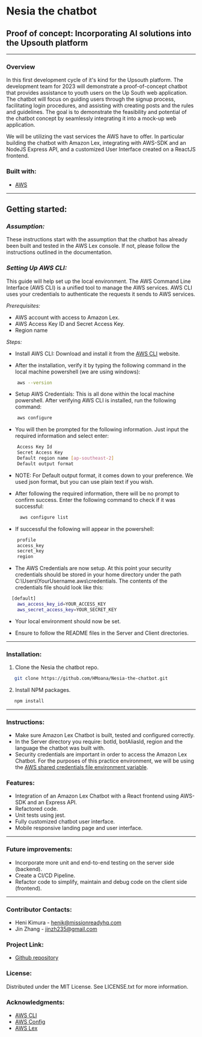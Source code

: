 # Nesia the chatbot

## Proof of concept: Incorporating AI solutions into the Upsouth platform

---

### **Overview**

In this first development cycle of it's kind for the Upsouth platform. The development team for 2023 will demonstrate a proof-of-concept chatbot that provides assistance to youth users on the Up South web application. The chatbot will focus on guiding users through the signup process, facilitating login procedures, and assisting with creating posts and the rules and guidelines. The goal is to demonstrate the feasibility and potential of the chatbot concept by seamlessly integrating it into a mock-up web application.

We will be utilizing the vast services the AWS have to offer. In particular building the chatbot with Amazon Lex, integrating with AWS-SDK and an NodeJS Express API, and a customized User Interface created on a ReactJS frontend.

### **Built with:**

- [AWS](https://aws.amazon.com/ "AWS")

---

## **Getting started:**

### _Assumption:_

These instructions start with the assumption that the chatbot has already been built and tested in the AWS Lex console. If not, please follow the instructions outlined in the documentation.

### _Setting Up AWS CLI:_

This guide will help set up the local environment. The AWS Command Line Interface (AWS CLI) is a unified tool to manage the AWS services. AWS CLI uses your credentials to authenticate the requests it sends to AWS services.

_Prerequisites:_

- AWS account with access to Amazon Lex.
- AWS Access Key ID and Secret Access Key.
- Region name

_Steps:_

- Install AWS CLI: Download and install it from the [AWS CLI](https://aws.amazon.com/cli/) website.

- After the installation, verify it by typing the following command in the local machine powershell (we are using windows):

```sh
    aws --version
```

- Setup AWS Credentials: This is all done within the local machine powershell. After verifying AWS CLI is installed, run the following command:

```sh
    aws configure 
```

- You will then be prompted for the following information. Just input the required information and select enter:

```sh
    Access Key Id
    Secret Access Key
    Default region name [ap-southeast-2] 
    Default output format 
```

- NOTE: For Default output format, it comes down to your preference. We used json format, but you can use plain text if you wish.

- After following the required information, there will be no prompt to confirm success. Enter the following command to check if it was successful:

```sh
     aws configure list
```

- If successful the following will appear in the powershell:

```sh
    profile 
    access_key
    secret_key
    region
```

- The AWS Credentials are now setup. At this point your security credentials should be stored in your home directory under the path C:\Users\YourUsername\.aws\credentials. The contents of the credentials file should look like this:

```sh
  [default]
    aws_access_key_id=YOUR_ACCESS_KEY
    aws_secret_access_key=YOUR_SECRET_KEY
```

- Your local environment should now be set.

- Ensure to follow the README files in the Server and Client directories.

---

### **Installation:**

1. Clone the Nesia the chatbot repo.

```sh
   git clone https://github.com/HMoana/Nesia-the-chatbot.git
```

2. Install NPM packages.

```sh
   npm install
```  

---

### **Instructions:**

- Make sure Amazon Lex Chatbot is built, tested and configured correctly.
- In the Server directory you require: botId, botAliasId, region and the language the chatbot was built with.
- Security credentials are important in order to access the Amazon Lex Chatbot. For the purposes of this practice environment, we will be using the [AWS shared credentials file environment variable](https://docs.aws.amazon.com/sdkref/latest/guide/creds-config-files.html).

### **Features:**

- Integration of an Amazon Lex Chatbot with a React frontend using AWS-SDK and an Express API.
- Refactored code.
- Unit tests using jest.
- Fully customized chatbot user interface.
- Mobile responsive landing page and user interface.

---

### **Future improvements:**

- Incorporate more unit and end-to-end testing on the server side (backend).
- Create a CI/CD Pipeline.
- Refactor code to simplify, maintain and debug code on the client side (frontend).

---

### **Contributor Contacts:**

- Heni Kimura - <henik@missionreadyhq.com>
- Jin Zhang - <jinzh235@gmail.com>

### **Project Link:**

- [Github repository](https://github.com/HMoana/Nesia-the-chatbot.git "Github repository")

### **License:**

Distributed under the MIT License. See LICENSE.txt for more information.

### **Acknowledgments:**

- [AWS CLI](https://aws.amazon.com/cli/ "AWS CLI")
- [AWS Config](https://docs.aws.amazon.com/sdkref/latest/guide/creds-config-files.html "AWS Config")
- [AWS Lex](https://docs.aws.amazon.com/sdk-for-javascript/v3/developer-guide/lex-bot-example.html "Building an Amazon Lex chatbot")
